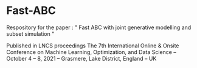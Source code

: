 # Fast-ABC
Respository for the paper : " Fast ABC with joint generative modelling and subset simulation " 

Published in LNCS proceedings The 7th International Online & Onsite Conference on Machine Learning, Optimization, and Data Science – October 4 – 8, 2021 – Grasmere, Lake District, England – UK
